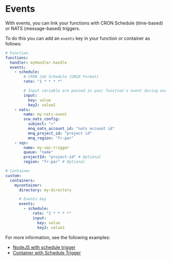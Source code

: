 # Events

With events, you can link your functions with CRON Schedule (time-based) or NATS (message-based) triggers.

To do this you can add an `events` key in your function or container as follows:

```yml
# Function
functions:
  handler: myHandler.handle
  events:
    - schedule:
        # CRON Job Schedule (UNIX Format)
        rate: "1 * * * *"

        # Input variable are passed in your function's event during execution
        input:
          key: value
          key2: value2
    - nats:
        name: my-nats-event
        scw_nats_config:
          subject: ">"
          mnq_nats_account_id: "nats account id"
          mnq_project_id: "project id"
          mnq_region: "fr-par"
    - sqs:
        name: my-sqs-trigger
        queue: "name"
        projectId: "project-id" # Optional
        region: "fr-par" # Optional

# Container
custom:
  containers:
    mycontainer:
      directory: my-directory

      # Events key
      events:
        - schedule:
            rate: "1 * * * *"
            input:
              key: value
              key2: value2
```

For more information, see the following examples:

- [NodeJS with schedule trigger](../examples/nodejs-schedule)
- [Container with Schedule Trigger](../examples/container-schedule)

